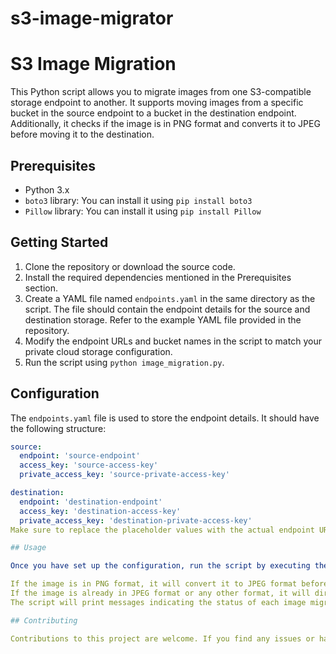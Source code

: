 # s3-image-migrator
# S3 Image Migration

This Python script allows you to migrate images from one S3-compatible storage endpoint to another. It supports moving images from a specific bucket in the source endpoint to a bucket in the destination endpoint. Additionally, it checks if the image is in PNG format and converts it to JPEG before moving it to the destination.

## Prerequisites

- Python 3.x
- `boto3` library: You can install it using `pip install boto3`
- `Pillow` library: You can install it using `pip install Pillow`

## Getting Started

1. Clone the repository or download the source code.
2. Install the required dependencies mentioned in the Prerequisites section.
3. Create a YAML file named `endpoints.yaml` in the same directory as the script. The file should contain the endpoint details for the source and destination storage. Refer to the example YAML file provided in the repository.
4. Modify the endpoint URLs and bucket names in the script to match your private cloud storage configuration.
5. Run the script using `python image_migration.py`.

## Configuration

The `endpoints.yaml` file is used to store the endpoint details. It should have the following structure:

```yaml
source:
  endpoint: 'source-endpoint'
  access_key: 'source-access-key'
  private_access_key: 'source-private-access-key'

destination:
  endpoint: 'destination-endpoint'
  access_key: 'destination-access-key'
  private_access_key: 'destination-private-access-key'
Make sure to replace the placeholder values with the actual endpoint URLs and access keys for your private cloud storage.

## Usage

Once you have set up the configuration, run the script by executing the image_migration.py file. The script will connect to the source and destination endpoints, list the images in the source bucket, and perform the following actions:

If the image is in PNG format, it will convert it to JPEG format before moving it to the destination bucket.
If the image is already in JPEG format or any other format, it will directly move it to the destination bucket.
The script will print messages indicating the status of each image migration operation.

## Contributing

Contributions to this project are welcome. If you find any issues or have suggestions for improvements, please feel free to open an issue or submit a pull request.


